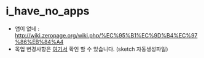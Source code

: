 # i_have_no_apps
* 앱이 없네 : http://wiki.zeropage.org/wiki.php/%EC%95%B1%EC%9D%B4%EC%97%86%EB%84%A4
* 목업 변경사항은 [여기서](sketch-files/zapp-proto-boards.md) 확인 할 수 있습니다. (sketch 자동생성파일)
